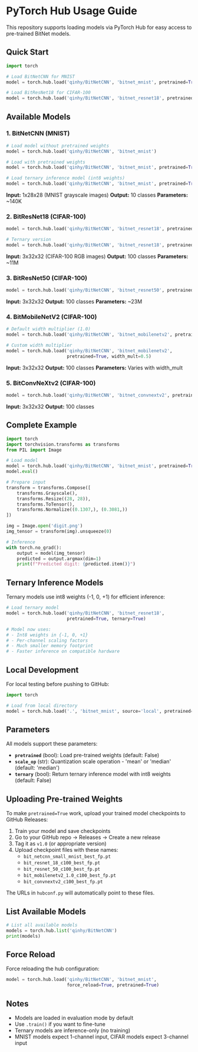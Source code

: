 # PyTorch Hub Usage Guide

This repository supports loading models via PyTorch Hub for easy access to pre-trained BitNet models.

## Quick Start

```python
import torch

# Load BitNetCNN for MNIST
model = torch.hub.load('qinhy/BitNetCNN', 'bitnet_mnist', pretrained=True)

# Load BitResNet18 for CIFAR-100
model = torch.hub.load('qinhy/BitNetCNN', 'bitnet_resnet18', pretrained=True)
```

## Available Models

### 1. BitNetCNN (MNIST)

```python
# Load model without pretrained weights
model = torch.hub.load('qinhy/BitNetCNN', 'bitnet_mnist')

# Load with pretrained weights
model = torch.hub.load('qinhy/BitNetCNN', 'bitnet_mnist', pretrained=True)

# Load ternary inference model (int8 weights)
model = torch.hub.load('qinhy/BitNetCNN', 'bitnet_mnist', pretrained=True, ternary=True)
```

**Input:** 1x28x28 (MNIST grayscale images)
**Output:** 10 classes
**Parameters:** ~140K

### 2. BitResNet18 (CIFAR-100)

```python
model = torch.hub.load('qinhy/BitNetCNN', 'bitnet_resnet18', pretrained=True)

# Ternary version
model = torch.hub.load('qinhy/BitNetCNN', 'bitnet_resnet18', pretrained=True, ternary=True)
```

**Input:** 3x32x32 (CIFAR-100 RGB images)
**Output:** 100 classes
**Parameters:** ~11M

### 3. BitResNet50 (CIFAR-100)

```python
model = torch.hub.load('qinhy/BitNetCNN', 'bitnet_resnet50', pretrained=True)
```

**Input:** 3x32x32
**Output:** 100 classes
**Parameters:** ~23M

### 4. BitMobileNetV2 (CIFAR-100)

```python
# Default width multiplier (1.0)
model = torch.hub.load('qinhy/BitNetCNN', 'bitnet_mobilenetv2', pretrained=True)

# Custom width multiplier
model = torch.hub.load('qinhy/BitNetCNN', 'bitnet_mobilenetv2',
                       pretrained=True, width_mult=0.5)
```

**Input:** 3x32x32
**Output:** 100 classes
**Parameters:** Varies with width_mult

### 5. BitConvNeXtv2 (CIFAR-100)

```python
model = torch.hub.load('qinhy/BitNetCNN', 'bitnet_convnextv2', pretrained=True)
```

**Input:** 3x32x32
**Output:** 100 classes

## Complete Example

```python
import torch
import torchvision.transforms as transforms
from PIL import Image

# Load model
model = torch.hub.load('qinhy/BitNetCNN', 'bitnet_mnist', pretrained=True)
model.eval()

# Prepare input
transform = transforms.Compose([
    transforms.Grayscale(),
    transforms.Resize((28, 28)),
    transforms.ToTensor(),
    transforms.Normalize((0.1307,), (0.3081,))
])

img = Image.open('digit.png')
img_tensor = transform(img).unsqueeze(0)

# Inference
with torch.no_grad():
    output = model(img_tensor)
    predicted = output.argmax(dim=1)
    print(f"Predicted digit: {predicted.item()}")
```

## Ternary Inference Models

Ternary models use int8 weights (-1, 0, +1) for efficient inference:

```python
# Load ternary model
model = torch.hub.load('qinhy/BitNetCNN', 'bitnet_resnet18',
                       pretrained=True, ternary=True)

# Model now uses:
# - Int8 weights in {-1, 0, +1}
# - Per-channel scaling factors
# - Much smaller memory footprint
# - Faster inference on compatible hardware
```

## Local Development

For local testing before pushing to GitHub:

```python
import torch

# Load from local directory
model = torch.hub.load('.', 'bitnet_mnist', source='local', pretrained=False)
```

## Parameters

All models support these parameters:

- **`pretrained`** (bool): Load pre-trained weights (default: False)
- **`scale_op`** (str): Quantization scale operation - 'mean' or 'median' (default: 'median')
- **`ternary`** (bool): Return ternary inference model with int8 weights (default: False)

## Uploading Pre-trained Weights

To make `pretrained=True` work, upload your trained model checkpoints to GitHub Releases:

1. Train your model and save checkpoints
2. Go to your GitHub repo → Releases → Create a new release
3. Tag it as `v1.0` (or appropriate version)
4. Upload checkpoint files with these names:
   - `bit_netcnn_small_mnist_best_fp.pt`
   - `bit_resnet_18_c100_best_fp.pt`
   - `bit_resnet_50_c100_best_fp.pt`
   - `bit_mobilenetv2_1.0_c100_best_fp.pt`
   - `bit_convnextv2_c100_best_fp.pt`

The URLs in `hubconf.py` will automatically point to these files.

## List Available Models

```python
# List all available models
models = torch.hub.list('qinhy/BitNetCNN')
print(models)
```

## Force Reload

Force reloading the hub configuration:

```python
model = torch.hub.load('qinhy/BitNetCNN', 'bitnet_mnist',
                       force_reload=True, pretrained=True)
```

## Notes

- Models are loaded in evaluation mode by default
- Use `.train()` if you want to fine-tune
- Ternary models are inference-only (no training)
- MNIST models expect 1-channel input, CIFAR models expect 3-channel input
